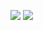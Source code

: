 ![](https://github.com/pkomuda/securental/workflows/backend/badge.svg) ![](https://github.com/pkomuda/securental/workflows/frontend/badge.svg)
